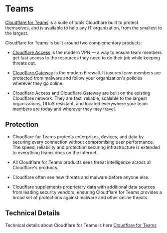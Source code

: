 # Teams

[Cloudflare for Teams](https://teams.cloudflare.com/) is a suite of tools Cloudflare built to protect themselves, and is available to help any IT organization, from the smallest to the largest.

Cloudflare for Teams is built around two complementary products: 

- [Cloudflare Access](https://teams.cloudflare.com/access/) is the modern VPN — a way to ensure team members get fast access to the resources they need to do their job while keeping threats out. 

- [Cloudflare Gateway](https://teams.cloudflare.com/gateway/) is the modern Firewall. It insures team members are protected from malware and follow your organization's policies wherever they go online.

 - Cloudflare Access and Cloudflare Gateway are built on the existing Cloudflare network. They are fast, reliable, scalable to the largest organizations, DDoS resistant, and located everywhere your team members are today and wherever they may travel.

## Protection

- Cloudflare for Teams protects enterprises, devices, and data by securing every connection without compromising user performance. The speed, reliability and protection securing infrastructure is extended to everything teams does on the Internet.

- All Cloudflare for Teams products sees threat intelligence across all Cloudflare's products.

- Cloudflare often see new threats and malware before anyone else. 

- Cloudflare supplements proprietary data with additional data sources from leading security vendors, ensuring Cloudflare for Teams provides a broad set of protections against malware and other online threats.

## Technical Details

Technical details about Cloudflare for Teams is here [Cloudflare for Teams](https://blog.cloudflare.com/cloudflare-for-teams-products/)
